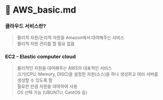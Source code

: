 # 🍟 AWS_basic.md

### 클라우드 서비스란?
 > 물리적 자원/논리적 자원을 Amazon에서 대여해주는 서비스 <br />
 물리적 자원 관리를 할 필요 없음


### EC2 - Elastic computer cloud
> 물리적인 자원을 대여해주는 AWS의 대표적인 서비스<br />
크기(CPU, Memory, DISC)을 설정한 자원(소스)을 하나 생성하고 여러 서버를 생성할 수 있도록 함<br />
필요한 만큼 자원을 대여하여 사용 <br />
OS 선택 가능 (UBUNTU, CentOS 등)

